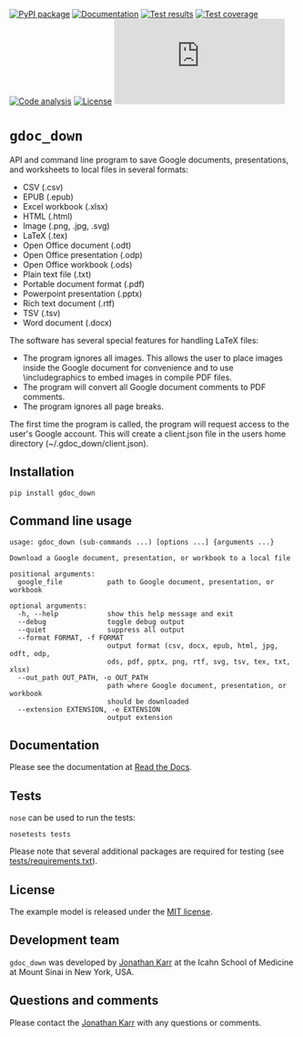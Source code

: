 [![PyPI package](https://img.shields.io/pypi/v/gdoc_down.svg)](https://pypi.python.org/pypi/gdoc_down)
[![Documentation](https://img.shields.io/badge/docs-latest-green.svg)](http://docs.karrlab.org/gdoc_down)
[![Test results](https://circleci.com/gh/KarrLab/gdoc_down.svg?style=shield)](https://circleci.com/gh/KarrLab/gdoc_down)
[![Test coverage](https://coveralls.io/repos/github/KarrLab/gdoc_down/badge.svg)](https://coveralls.io/github/KarrLab/gdoc_down)
[![Code analysis](https://api.codeclimate.com/v1/badges/3c7f002e731de98c31d0/maintainability)](https://codeclimate.com/github/KarrLab/gdoc_down)
[![License](https://img.shields.io/github/license/KarrLab/gdoc_down.svg)](LICENSE)
![Analytics](https://ga-beacon.appspot.com/UA-86759801-1/gdoc_down/README.md?pixel)

# `gdoc_down`
API and command line program to save Google documents, presentations, and worksheets to local files in several formats:

* CSV (.csv)
* EPUB (.epub)
* Excel workbook (.xlsx)
* HTML (.html)
* Image (.png, .jpg, .svg)
* LaTeX (.tex)
* Open Office document (.odt)
* Open Office presentation (.odp)
* Open Office workbook (.ods)
* Plain text file (.txt)    
* Portable document format (.pdf)
* Powerpoint presentation (.pptx)
* Rich text document (.rtf)
* TSV (.tsv)
* Word document (.docx)

The software has several special features for handling LaTeX files:

* The program ignores all images. This allows the user to place images inside the Google 
  document for convenience and to use \includegraphics to embed images in compile PDF files.
* The program will convert all Google document comments to PDF comments.
* The program ignores all page breaks.

The first time the program is called, the program will request access to the user's Google
account. This will create a client.json file in the users home directory (~/.gdoc_down/client.json).

## Installation
```
pip install gdoc_down
```

## Command line usage
```
usage: gdoc_down (sub-commands ...) [options ...] {arguments ...}

Download a Google document, presentation, or workbook to a local file

positional arguments:
  google_file           path to Google document, presentation, or workbook

optional arguments:
  -h, --help            show this help message and exit
  --debug               toggle debug output
  --quiet               suppress all output
  --format FORMAT, -f FORMAT
                        output format (csv, docx, epub, html, jpg, odft, odp,
                        ods, pdf, pptx, png, rtf, svg, tsv, tex, txt, xlsx)
  --out_path OUT_PATH, -o OUT_PATH
                        path where Google document, presentation, or workbook
                        should be downloaded
  --extension EXTENSION, -e EXTENSION
                        output extension
```

## Documentation
Please see the documentation at [Read the Docs](http://docs.karrlab.org/gdoc_down).

## Tests
`nose` can be used to run the tests:
```
nosetests tests
```

Please note that several additional packages are required for testing (see [tests/requirements.txt](tests/requirements.txt)).

## License
The example model is released under the [MIT license](LICENSE).

## Development team
`gdoc_down` was developed by [Jonathan Karr](http://www.karrlab.org) at the Icahn School of Medicine at Mount Sinai in New York, USA.

## Questions and comments
Please contact the [Jonathan Karr](http://www.karrlab.org) with any questions or comments.
